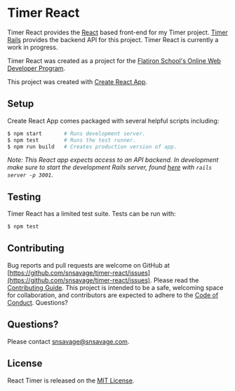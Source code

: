 # Timer React

Timer React provides the [React](https://facebook.github.io/react/) based
front-end for my Timer project.  [Timer
Rails](https://github.com/snsavage/timer-rails) provides the backend API for
this project.  Timer React is currently a work in progress.

Timer React was created as a project for the [ Flatiron School's Online Web
Developer Program](https://flatironschool.com/programs/online-web-developer-career-course).

This project was created with [Create React App](https://github.com/facebookincubator/create-react-app).

## Setup

Create React App comes packaged with several helpful scripts including: 

```bash
$ npm start       # Runs development server.
$ npm test        # Runs the test runner.
$ npm run build   # Creates production version of app.
```

*Note: This React app expects access to an API backend.  In
development make sure to start the development Rails server, found
[here](https://github.com/snsavage/timer-rails) with `rails server -p 3001`*.

## Testing

Timer React has a limited test suite.  Tests can be run with:

```bash
$ npm test
```

## Contributing

Bug reports and pull requests are welcome on GitHub at
[https://github.com/snsavage/timer-react/issues](https://github.com/snsavage/timer-react/issues).
Please read the [Contributing Guide](./CONTRIBUTING.md).  This project is
intended to be a safe, welcoming space for collaboration, and contributors are
expected to adhere to the [Code of Conduct](./CODE_OF_CONDUCT.md).
Questions?

## Questions?

Please contact [snsavage@snsavage.com](mailto:snsavage@snsavage.com).

## License

React Timer is released on the [MIT License](./LICENSE).
